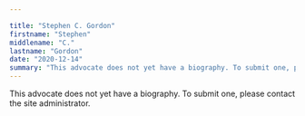 ```yaml
---

title: "Stephen C. Gordon"
firstname: "Stephen"
middlename: "C."
lastname: "Gordon"
date: "2020-12-14"
summary: "This advocate does not yet have a biography. To submit one, please contact the site administrator."
---
```

This advocate does not yet have a biography. To submit one, please contact the site administrator.

